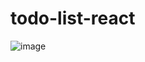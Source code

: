 # todo-list-react

![image](https://github.com/kamawui/todo-list-react/assets/92736102/47a7663f-247c-47f0-91f4-8963d19143d5)

